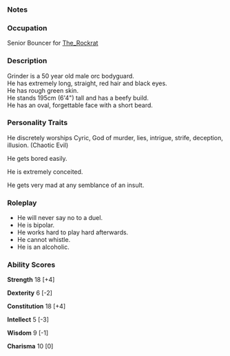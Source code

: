 ### Notes

### Occupation
Senior Bouncer for [The_Rockrat](/03_The_Universe/Realmspace/The_Rock_of_Bral/1_The_Low_City/The_Rockrat.md)

### Description

Grinder is a 50 year old male orc bodyguard.  
He has extremely long, straight, red hair and black eyes.  
He has rough green skin.  
He stands 195cm (6'4") tall and has a beefy build.  
He has an oval, forgettable face with a short beard.  

### Personality Traits

He discretely worships Cyric, God of murder, lies, intrigue, strife, deception, illusion. (Chaotic Evil)

He gets bored easily.  

He is extremely conceited.  

He gets very mad at any semblance of an insult.  

### Roleplay
- He will never say no to a duel.
- He is bipolar.
- He works hard to play hard afterwards.
- He cannot whistle.  
- He is an alcoholic.

### Ability Scores

**Strength** 18 [+4]

**Dexterity** 6 [-2]

**Constitution** 18 [+4]

**Intellect** 5 [-3]

**Wisdom** 9 [-1]

**Charisma** 10 [0]
